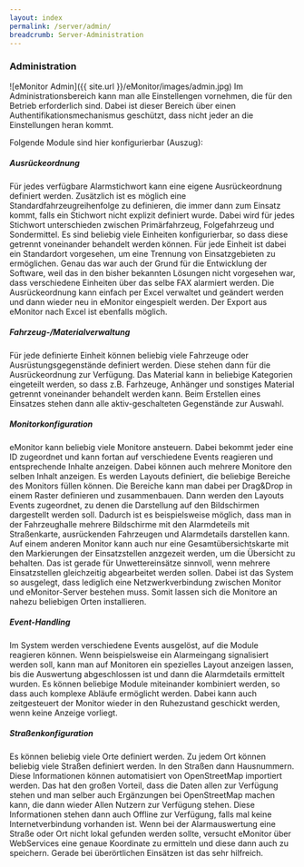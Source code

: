 ```yaml
---
layout: index
permalink: /server/admin/
breadcrumb: Server-Administration
---
```


### Administration

![eMonitor Admin]({{ site.url }}/eMonitor/images/admin.jpg) Im Administrationsbereich kann man alle Einstellengen vornehmen, 
die für den Betrieb erforderlich sind. Dabei ist dieser Bereich über einen Authentifikationsmechanismus geschützt, dass 
nicht jeder an die Einstellungen heran kommt.

Folgende Module sind hier konfigurierbar (Auszug):

##### Ausrückeordnung

Für jedes verfügbare Alarmstichwort kann eine eigene Ausrückeordnung definiert werden. Zusätzlich ist es möglich eine 
Standardfahrzeugreihenfolge zu definieren, die immer dann zum Einsatz kommt, falls ein Stichwort nicht explizit 
definiert wurde.
Dabei wird für jedes Stichwort unterschieden zwischen Primärfahrzeug, Folgefahrzeug und Sondermittel. 
Es sind beliebig viele Einheiten konfigurierbar, so dass diese getrennt voneinander behandelt werden können. Für jede 
Einheit ist dabei ein Standardort vorgesehen, um eine Trennung von Einsatzgebieten zu ermöglichen. Genau das war auch 
der Grund für die Entwicklung der Software, weil das in den bisher bekannten Lösungen nicht vorgesehen war, dass 
verschiedene Einheiten über das selbe FAX alarmiert werden.
Die Ausrückeordnung kann einfach per Excel verwaltet und geändert werden und dann wieder neu in eMonitor eingespielt 
werden. Der Export aus eMonitor nach Excel ist ebenfalls möglich.

##### Fahrzeug-/Materialverwaltung

Für jede definierte Einheit können beliebig viele Fahrzeuge oder Ausrüstungsgegenstände definiert werden. Diese stehen 
dann für die Ausrückeordnung zur Verfügung. Das Material kann in beliebige Kategorien eingeteilt werden, so dass z.B. 
Farhzeuge, Anhänger und sonstiges Material getrennt voneinander behandelt werden kann. Beim Erstellen eines Einsatzes 
stehen dann alle aktiv-geschalteten Gegenstände zur Auswahl.

##### Monitorkonfiguration

eMonitor kann beliebig viele Monitore ansteuern. Dabei bekommt jeder eine ID zugeordnet und kann fortan auf 
verschiedene Events reagieren und entsprechende Inhalte anzeigen. Dabei können auch mehrere Monitore den selben Inhalt 
anzeigen.
Es werden Layouts definiert, die beliebige Bereiche des Monitors füllen können. Die Bereiche kann man dabei per 
Drag&Drop in einem Raster definieren und zusammenbauen. Dann werden den Layouts Events zugeordnet, zu denen die 
Darstellung auf den Bildschirmen dargestellt werden soll.
Dadurch ist es beispielsweise möglich, dass man in der Fahrzeughalle mehrere Bildschirme mit den Alarmdeteils mit 
Straßenkarte, ausrückenden Fahrzeugen und Alarmdetails darstellen kann. Auf einem anderen Monitor kann auch nur eine 
Gesamtübersichtskarte mit den Markierungen der Einsatzstellen anzgezeit werden, um die Übersicht zu behalten. Das ist 
gerade für Unwettereinsätze sinnvoll, wenn mehrere Einsatzstellen gleichzeitig abgearbeitet werden sollen.
Dabei ist das System so ausgelegt, dass lediglich eine Netzwerkverbindung zwischen Monitor und eMonitor-Server bestehen 
muss. Somit lassen sich die Monitore an nahezu beliebigen Orten installieren.

##### Event-Handling

Im System werden verschiedene Events ausgelöst, auf die Module reagieren können. Wenn beispielsweise ein Alarmeingang 
signalisiert werden soll, kann man auf Monitoren ein spezielles Layout anzeigen lassen, bis die Auswertung 
abgeschlossen ist und dann die Alarmdetails ermittelt wurden. Es können beliebige Module miteinander kombiniert werden, 
so dass auch komplexe Abläufe ermöglicht werden. Dabei kann auch zeitgesteuert der Monitor wieder in den Ruhezustand 
geschickt werden, wenn keine Anzeige vorliegt.

##### Straßenkonfiguration

Es können beliebig viele Orte definiert werden. Zu jedem Ort können beliebig viele Straßen definiert werden. In den 
Straßen dann Hausnummern. Diese Informationen können automatisiert von OpenStreetMap importiert werden. Das hat den 
großen Vorteil, dass die Daten allen zur Verfügung stehen und man selber auch Ergänzungen bei OpenStreetMap machen 
kann, die dann wieder Allen Nutzern zur Verfügung stehen.
Diese Informationen stehen dann auch Offline zur Verfügung, falls mal keine Internetverbindung vorhanden ist. Wenn bei 
der Alarmauswertung eine Straße oder Ort nicht lokal gefunden werden sollte, versucht eMonitor über WebServices eine 
genaue Koordinate zu ermitteln und diese dann auch zu speichern. Gerade bei überörtlichen Einsätzen ist das sehr 
hilfreich.

